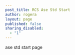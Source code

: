 ```yaml
---
post_title: RCS Ase Std Start
author: rogera
layout: page
published: false
sharing_disabled:
  - "1"
---
```

ase std start
page

